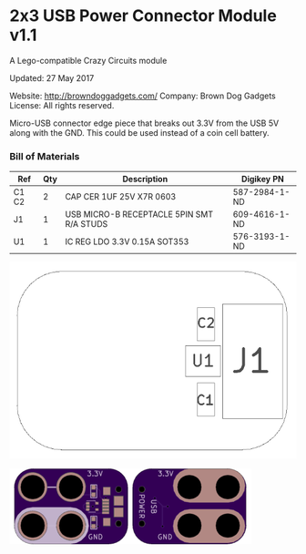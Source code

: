 <!--- start title --->
# 2x3 USB Power Connector Module v1.1
A Lego-compatible Crazy Circuits module


Updated: 27 May 2017

Website: http://browndoggadgets.com/
Company: Brown Dog Gadgets
License: All rights reserved.

<!--- end title --->
Micro-USB connector edge piece that breaks out 3.3V from the USB 5V along with the GND. This could be used instead of a coin cell battery.

<!--- bom start --->
### Bill of Materials

|Ref|Qty|Description|Digikey PN|
|---|---|-----------|------|
|C1 C2|2|CAP CER 1UF 25V X7R 0603|587-2984-1-ND|
|J1|1|USB MICRO-B RECEPTACLE 5PIN SMT R/A STUDS|609-4616-1-ND|
|U1|1|IC REG LDO 3.3V 0.15A SOT353|576-3193-1-ND|


<!--- bom end --->
![Assembly Diagram](assembly.png)

![Gerber Preview](preview.png)

